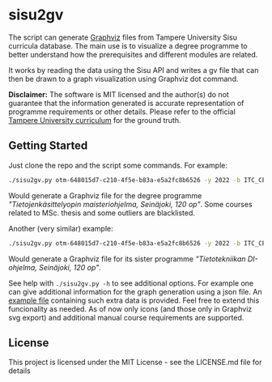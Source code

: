 # sisu2gv

The script can generate [Graphviz](https://graphviz.org/) files from Tampere
University Sisu curricula database. The main use is to visualize a degree programme to better understand how the prerequisites and different modules are related.

It works by reading the data using the Sisu API and writes a gv file that 
can then be drawn to a graph visualization using Graphviz dot command.

**Disclaimer:** The software is MIT licensed and the author(s) do not guarantee that the information generated is accurate representation of programme requirements or other details. Please refer to the official [Tampere University curriculum](https://www.tuni.fi/fi/tule-opiskelemaan/opinto-oppaat) for the ground truth.

## Getting Started

Just clone the repo and the script some commands. For example:

```bash
./sisu2gv.py otm-648015d7-c210-4f5e-b83a-e5a2fc8b6526 -y 2022 -b ITC_CEE_800 -b TAU_OPN_120 -b COMP_920 -b TAU_KN_111 -b TAU_KN_121 -b TAU_KN_131 -b TAU_KN_110 -b TAU_KN_120 -b AUT_410 -b AUT_420
```

Would generate a Graphviz file for the degree programme _"Tietojenkäsittelyopin maisteriohjelma, Seinäjoki, 120 op"_. Some courses related to MSc. thesis and some outliers are blacklisted.

Another (very similar) example:

```bash
./sisu2gv.py otm-648015d7-c210-4f5e-b83a-e5a2fc8b6526 -y 2022 -b ITC_CEE_800 -b TAU_OPN_120 -b COMP_920 -b TAU_KN_111 -b TAU_KN_121 -b TAU_KN_131 -b TAU_KN_110 -b TAU_KN_120 -b AUT_410 -b AUT_420
```

Would generate a Graphviz file for its sister programme _"Tietotekniikan DI-ohjelma, Seinäjoki, 120 op"_.

See help with ```./sisu2gv.py -h``` to see additional options. For example one can give additional information for the graph generation using a json file. An [example file](additional_course_data.json) containing such extra data is provided. Feel free to extend this funcionality as needed. As of now only icons (and those only in Graphviz svg export) and additional manual course requirements are supported.

## License

This project is licensed under the MIT License - see the LICENSE.md file for details